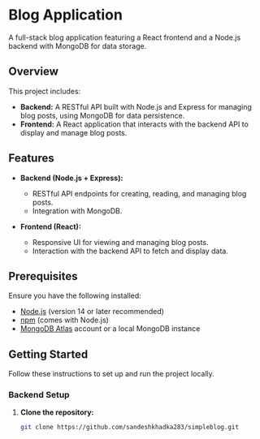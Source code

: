 # Blog Application

A full-stack blog application featuring a React frontend and a Node.js backend with MongoDB for data storage.

## Overview

This project includes:
- **Backend:** A RESTful API built with Node.js and Express for managing blog posts, using MongoDB for data persistence.
- **Frontend:** A React application that interacts with the backend API to display and manage blog posts.

## Features

- **Backend (Node.js + Express):**
  - RESTful API endpoints for creating, reading, and managing blog posts.
  - Integration with MongoDB.

- **Frontend (React):**
  - Responsive UI for viewing and managing blog posts.
  - Interaction with the backend API to fetch and display data.

## Prerequisites

Ensure you have the following installed:
- [Node.js](https://nodejs.org/) (version 14 or later recommended)
- [npm](https://www.npmjs.com/) (comes with Node.js)
- [MongoDB Atlas](https://www.mongodb.com/cloud/atlas) account or a local MongoDB instance

## Getting Started

Follow these instructions to set up and run the project locally.

### Backend Setup

1. **Clone the repository:**

   ```bash
   git clone https://github.com/sandeshkhadka283/simpleblog.git
